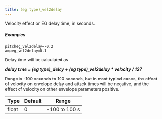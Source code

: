 ```yaml
---
title: (eg type)_vel2delay
---
```

Velocity effect on EG delay time, in seconds.

##### Examples

```
pitcheg_vel2delay=-0.2
ampeg_vel2delay=0.1
```

Delay time will be calculated as

***delay time = (eg type)_delay + (eg type)_vel2delay * velocity / 127***

Range is -100 seconds to 100 seconds, but in most typical cases, the effect of
velocity on envelope delay and attack times will be negative, and the effect of
velocity on other envelope parameters positive.

| Type  | Default | Range         |
| ---   | ---     | ---           |
| float | 0       | -100 to 100 s |
